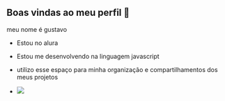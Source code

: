 ## Boas vindas ao meu perfil 🤰

meu nome é gustavo 

- Estou no alura
- Estou me desenvolvendo na linguagem javascript
- utilizo esse espaço para minha organização e compartilhamentos dos meus projetos

- ![](https://media1.tenor.com/m/7mb3PnBXaEsAAAAd/cj-explosion.gif)
